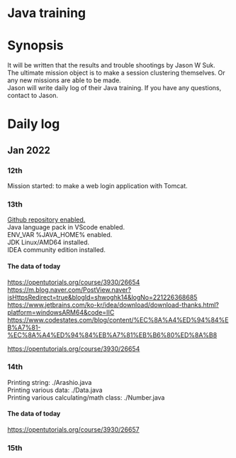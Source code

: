 Java training
======

# Synopsis
It will be written that the results and trouble shootings by Jason W Suk.  
The ultimate mission object is to make a session clustering themselves. Or any new missions are able to be made.  
Jason will write daily log of their Java training. If you have any questions, contact to Jason.  

# Daily log
## Jan 2022
### 12th
Mission started: to make a web login application with Tomcat.

### 13th
[Github repository enabled.](https://github.com/wjsuk/Java)  
Java language pack in VScode enabled.  
ENV_VAR %JAVA_HOME% enabled.  
JDK Linux/AMD64 installed.  
IDEA community edition installed.  

#### The data of today
https://opentutorials.org/course/3930/26654  
https://m.blog.naver.com/PostView.naver?isHttpsRedirect=true&blogId=shwoghk14&logNo=221226368685  
https://www.jetbrains.com/ko-kr/idea/download/download-thanks.html?platform=windowsARM64&code=IIC  
https://www.codestates.com/blog/content/%EC%8A%A4%ED%94%84%EB%A7%81-%EC%8A%A4%ED%94%84%EB%A7%81%EB%B6%80%ED%8A%B8  

https://opentutorials.org/course/3930/26654  

### 14th
Printing string: ./Arashio.java  
Printing various data: ./Data.java  
Printing various calculating/math class: ./Number.java  

#### The data of today
https://opentutorials.org/course/3930/26657  

### 15th